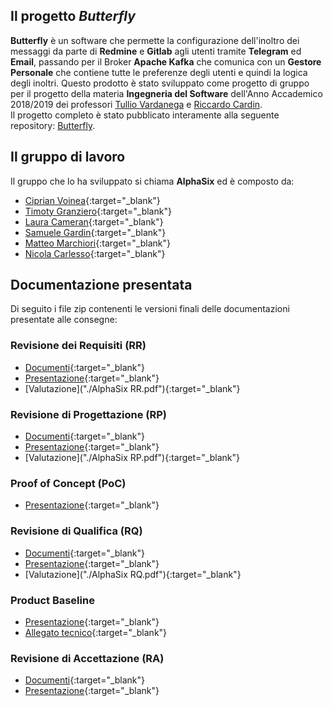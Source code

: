 ## Il progetto _Butterfly_
**Butterfly** è un software che permette la configurazione dell'inoltro dei messaggi da parte di **Redmine** e **Gitlab** agli utenti tramite **Telegram** ed **Email**, passando per il Broker **Apache Kafka** che comunica con un **Gestore Personale** che contiene tutte le preferenze degli utenti e quindi la logica degli inoltri. Questo prodotto è stato sviluppato come progetto di gruppo per il progetto della materia **Ingegneria del Software** dell'Anno Accademico 2018/2019 dei professori [Tullio Vardanega](https://www.math.unipd.it/~tullio/) e [Riccardo Cardin](https://www.math.unipd.it/~rcardin/).<br/>
Il progetto completo è stato pubblicato interamente alla seguente repository: [Butterfly](https://github.com/alphasixteam/Butterfly).

## Il gruppo di lavoro
Il gruppo che lo ha sviluppato si chiama **AlphaSix** ed è composto da:
- [Ciprian Voinea](https://www.linkedin.com/in/cvoinea/){:target="_blank"}
- [Timoty Granziero](){:target="_blank"}
- [Laura Cameran](mailto:lauracameran@gmail.com){:target="_blank"}
- [Samuele Gardin](www.linkedin.com/in/samuele-gardin){:target="_blank"}
- [Matteo Marchiori](www.linkedin.com/in/matteo-marchiori-882143bb){:target="_blank"}
- [Nicola Carlesso](mailto:nicolacarlesso@outlook.it){:target="_blank"}

## Documentazione presentata
Di seguito i file zip contenenti le versioni finali delle documentazioni presentate alle consegne:
### Revisione dei Requisiti (RR)
- [Documenti](./){:target="_blank"}
- [Presentazione](https://prezi.com/kqwqsjv63dpt/){:target="_blank"}
- [Valutazione]("./AlphaSix RR.pdf"){:target="_blank"}
### Revisione di Progettazione (RP)
- [Documenti](){:target="_blank"}
- [Presentazione](https://prezi.com/ilt09p0gv9f7/){:target="_blank"}
- [Valutazione]("./AlphaSix RP.pdf"){:target="_blank"}
### Proof of Concept (PoC)
- [Presentazione](){:target="_blank"}
### Revisione di Qualifica (RQ)
- [Documenti](){:target="_blank"}
- [Presentazione](https://prezi.com/yc50-tnk2qq2/){:target="_blank"}
- [Valutazione]("./AlphaSix RQ.pdf"){:target="_blank"}
### Product Baseline
- [Presentazione](){:target="_blank"}
- [Allegato tecnico](){:target="_blank"}
### Revisione di Accettazione (RA)
- [Documenti](){:target="_blank"}
- [Presentazione](https://prezi.com/5w1ag-i3wypt/){:target="_blank"}
